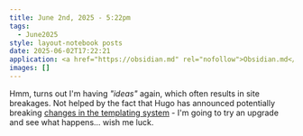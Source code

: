 ```yaml
---
title: June 2nd, 2025 - 5:22pm
tags:
  - June2025
style: layout-notebook posts
date: 2025-06-02T17:22:21
application: <a href="https://obsidian.md" rel="nofollow">Obsidian.md</a>
images: []
---
```

Hmm, turns out I'm having _"ideas"_ again, which often results in site breakages. Not helped by the fact that Hugo has announced potentially breaking [changes in the templating system](https://gohugo.io/templates/new-templatesystem-overview/) - I'm going to try an upgrade and see what happens... wish me luck.
